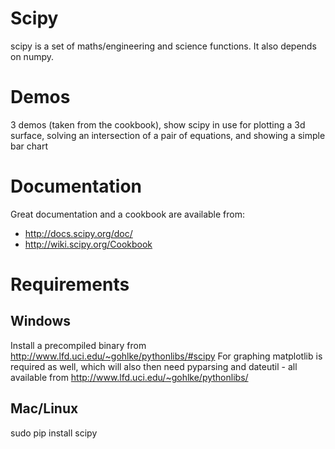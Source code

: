 # Scipy

scipy is a set of maths/engineering and science functions. It also depends on numpy.

# Demos

3 demos (taken from the cookbook), show scipy in use for plotting a 3d surface, solving an intersection of a pair of equations, and showing a simple bar chart

# Documentation

Great documentation and a cookbook are available from:

* http://docs.scipy.org/doc/
* http://wiki.scipy.org/Cookbook

# Requirements

## Windows

Install a precompiled binary from http://www.lfd.uci.edu/~gohlke/pythonlibs/#scipy
For graphing matplotlib is required as well, which will also then need pyparsing and dateutil - all available from http://www.lfd.uci.edu/~gohlke/pythonlibs/

## Mac/Linux

sudo pip install scipy
